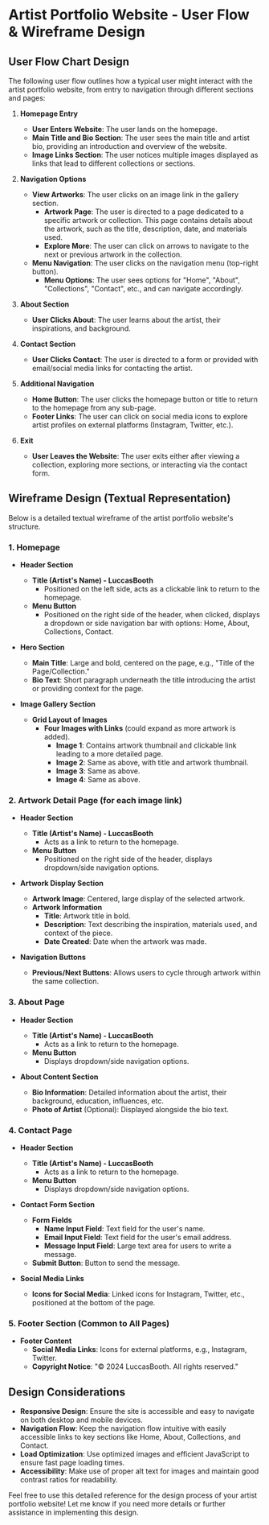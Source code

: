 # Artist Portfolio Website - User Flow & Wireframe Design

## User Flow Chart Design

The following user flow outlines how a typical user might interact with the artist portfolio website, from entry to navigation through different sections and pages:

1. **Homepage Entry**
   - **User Enters Website**: The user lands on the homepage.
   - **Main Title and Bio Section**: The user sees the main title and artist bio, providing an introduction and overview of the website.
   - **Image Links Section**: The user notices multiple images displayed as links that lead to different collections or sections.

2. **Navigation Options**
   - **View Artworks**: The user clicks on an image link in the gallery section.
     - **Artwork Page**: The user is directed to a page dedicated to a specific artwork or collection. This page contains details about the artwork, such as the title, description, date, and materials used.
     - **Explore More**: The user can click on arrows to navigate to the next or previous artwork in the collection.
   - **Menu Navigation**: The user clicks on the navigation menu (top-right button).
     - **Menu Options**: The user sees options for "Home", "About", "Collections", "Contact", etc., and can navigate accordingly.

3. **About Section**
   - **User Clicks About**: The user learns about the artist, their inspirations, and background.

4. **Contact Section**
   - **User Clicks Contact**: The user is directed to a form or provided with email/social media links for contacting the artist.

5. **Additional Navigation**
   - **Home Button**: The user clicks the homepage button or title to return to the homepage from any sub-page.
   - **Footer Links**: The user can click on social media icons to explore artist profiles on external platforms (Instagram, Twitter, etc.).

6. **Exit**
   - **User Leaves the Website**: The user exits either after viewing a collection, exploring more sections, or interacting via the contact form.

## Wireframe Design (Textual Representation)

Below is a detailed textual wireframe of the artist portfolio website's structure.

### 1. Homepage

- **Header Section**
  - **Title (Artist's Name) - LuccasBooth**
    - Positioned on the left side, acts as a clickable link to return to the homepage.
  - **Menu Button**
    - Positioned on the right side of the header, when clicked, displays a dropdown or side navigation bar with options: Home, About, Collections, Contact.

- **Hero Section**
  - **Main Title**: Large and bold, centered on the page, e.g., "Title of the Page/Collection."
  - **Bio Text**: Short paragraph underneath the title introducing the artist or providing context for the page.

- **Image Gallery Section**
  - **Grid Layout of Images**
    - **Four Images with Links** (could expand as more artwork is added).
      - **Image 1**: Contains artwork thumbnail and clickable link leading to a more detailed page.
      - **Image 2**: Same as above, with title and artwork thumbnail.
      - **Image 3**: Same as above.
      - **Image 4**: Same as above.

### 2. Artwork Detail Page (for each image link)

- **Header Section**
  - **Title (Artist's Name) - LuccasBooth**
    - Acts as a link to return to the homepage.
  - **Menu Button**
    - Positioned on the right side of the header, displays dropdown/side navigation options.

- **Artwork Display Section**
  - **Artwork Image**: Centered, large display of the selected artwork.
  - **Artwork Information**
    - **Title**: Artwork title in bold.
    - **Description**: Text describing the inspiration, materials used, and context of the piece.
    - **Date Created**: Date when the artwork was made.

- **Navigation Buttons**
  - **Previous/Next Buttons**: Allows users to cycle through artwork within the same collection.

### 3. About Page

- **Header Section**
  - **Title (Artist's Name) - LuccasBooth**
    - Acts as a link to return to the homepage.
  - **Menu Button**
    - Displays dropdown/side navigation options.

- **About Content Section**
  - **Bio Information**: Detailed information about the artist, their background, education, influences, etc.
  - **Photo of Artist** (Optional): Displayed alongside the bio text.

### 4. Contact Page

- **Header Section**
  - **Title (Artist's Name) - LuccasBooth**
    - Acts as a link to return to the homepage.
  - **Menu Button**
    - Displays dropdown/side navigation options.

- **Contact Form Section**
  - **Form Fields**
    - **Name Input Field**: Text field for the user's name.
    - **Email Input Field**: Text field for the user's email address.
    - **Message Input Field**: Large text area for users to write a message.
  - **Submit Button**: Button to send the message.

- **Social Media Links**
  - **Icons for Social Media**: Linked icons for Instagram, Twitter, etc., positioned at the bottom of the page.

### 5. Footer Section (Common to All Pages)

- **Footer Content**
  - **Social Media Links**: Icons for external platforms, e.g., Instagram, Twitter.
  - **Copyright Notice**: "© 2024 LuccasBooth. All rights reserved."

## Design Considerations

- **Responsive Design**: Ensure the site is accessible and easy to navigate on both desktop and mobile devices.
- **Navigation Flow**: Keep the navigation flow intuitive with easily accessible links to key sections like Home, About, Collections, and Contact.
- **Load Optimization**: Use optimized images and efficient JavaScript to ensure fast page loading times.
- **Accessibility**: Make use of proper alt text for images and maintain good contrast ratios for readability.

Feel free to use this detailed reference for the design process of your artist portfolio website! Let me know if you need more details or further assistance in implementing this design.